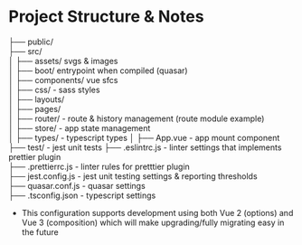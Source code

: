 # Project Structure & Notes
├── public/  
├── src/  
│    ├── assets/ svgs & images  
│    ├── boot/  entrypoint when compiled (quasar)  
│    ├── components/ vue sfcs  
│    ├── css/ - sass styles  
│    ├── layouts/  
│    ├── pages/  
│    ├── router/ - route & history management (route module example)  
│    ├── store/ - app state management  
│    ├── types/ - typescript types 
│    ├── App.vue - app mount component  
├── test/ - jest unit tests
├── .eslintrc.js - linter settings that implements prettier plugin  
├── .prettierrc.js - linter rules for pretttier plugin  
├── jest.config.js - jest unit testing settings & reporting thresholds  
├── quasar.conf.js - quasar settings  
├── .tsconfig.json - typescript settings  

- This configuration supports development using both Vue 2 (options) and Vue 3 (composition) which will make upgrading/fully migrating easy in the future  
